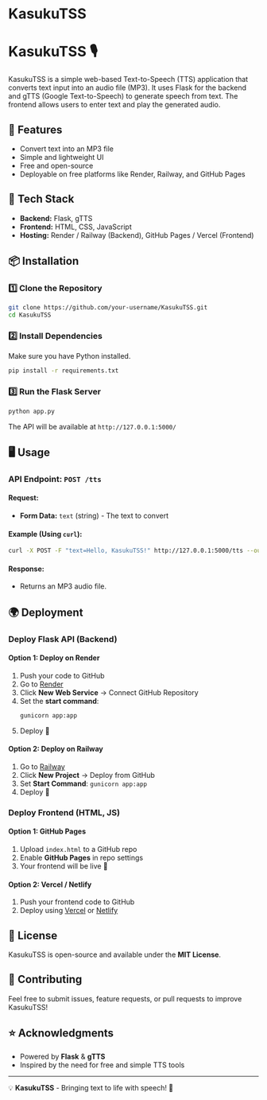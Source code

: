# KasukuTSS
# KasukuTSS 🎙️

KasukuTSS is a simple web-based Text-to-Speech (TTS) application that converts text input into an audio file (MP3). It uses Flask for the backend and gTTS (Google Text-to-Speech) to generate speech from text. The frontend allows users to enter text and play the generated audio.

## 🚀 Features
- Convert text into an MP3 file
- Simple and lightweight UI
- Free and open-source
- Deployable on free platforms like Render, Railway, and GitHub Pages

## 📌 Tech Stack
- **Backend:** Flask, gTTS
- **Frontend:** HTML, CSS, JavaScript
- **Hosting:** Render / Railway (Backend), GitHub Pages / Vercel (Frontend)

## 📦 Installation

### 1️⃣ Clone the Repository
```bash
git clone https://github.com/your-username/KasukuTSS.git
cd KasukuTSS
```

### 2️⃣ Install Dependencies
Make sure you have Python installed.
```bash
pip install -r requirements.txt
```

### 3️⃣ Run the Flask Server
```bash
python app.py
```

The API will be available at `http://127.0.0.1:5000/`

## 🖥️ Usage
### API Endpoint: `POST /tts`
#### Request:
- **Form Data:** `text` (string) - The text to convert

#### Example (Using `curl`):
```bash
curl -X POST -F "text=Hello, KasukuTSS!" http://127.0.0.1:5000/tts --output output.mp3
```

#### Response:
- Returns an MP3 audio file.

## 🌍 Deployment
### Deploy Flask API (Backend)
#### Option 1: Deploy on Render
1. Push your code to GitHub
2. Go to [Render](https://render.com/)
3. Click **New Web Service** → Connect GitHub Repository
4. Set the **start command**:
   ```bash
   gunicorn app:app
   ```
5. Deploy 🎉

#### Option 2: Deploy on Railway
1. Go to [Railway](https://railway.app/)
2. Click **New Project** → Deploy from GitHub
3. Set **Start Command**: `gunicorn app:app`
4. Deploy 🎉

### Deploy Frontend (HTML, JS)
#### Option 1: GitHub Pages
1. Upload `index.html` to a GitHub repo
2. Enable **GitHub Pages** in repo settings
3. Your frontend will be live 🎉

#### Option 2: Vercel / Netlify
1. Push your frontend code to GitHub
2. Deploy using [Vercel](https://vercel.com/) or [Netlify](https://www.netlify.com/)

## 📜 License
KasukuTSS is open-source and available under the **MIT License**.

## 🙌 Contributing
Feel free to submit issues, feature requests, or pull requests to improve KasukuTSS!

## ⭐ Acknowledgments
- Powered by **Flask** & **gTTS**
- Inspired by the need for free and simple TTS tools

---
💡 **KasukuTSS** - Bringing text to life with speech! 🎤

